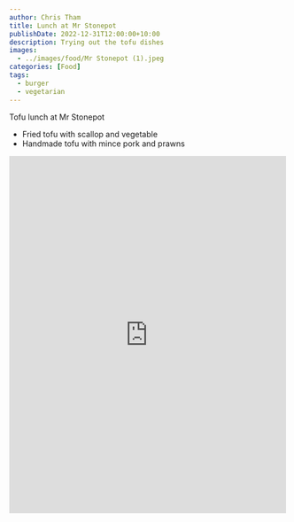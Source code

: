 ```yaml
---
author: Chris Tham
title: Lunch at Mr Stonepot
publishDate: 2022-12-31T12:00:00+10:00
description: Trying out the tofu dishes
images:
  - ../images/food/Mr Stonepot (1).jpeg
categories: [Food]
tags:
  - burger
  - vegetarian
---
```


Tofu lunch at Mr Stonepot

- Fried tofu with scallop and vegetable
- Handmade tofu with mince pork and prawns

<iframe src="https://www.facebook.com/plugins/post.php?href=https%3A%2F%2Fwww.facebook.com%2Fchris1.tham%2Fposts%2Fpfbid02QqVN952P8VjbDbXE7wmnp8337VREwanmELB59aSLTYafQyV5HqvyqLFKLe7uiikBl&show_text=true&width=500" width="500" height="645" style="border:none;overflow:hidden" scrolling="no" frameborder="0" allowfullscreen="true" allow="autoplay; clipboard-write; encrypted-media; picture-in-picture; web-share"></iframe>